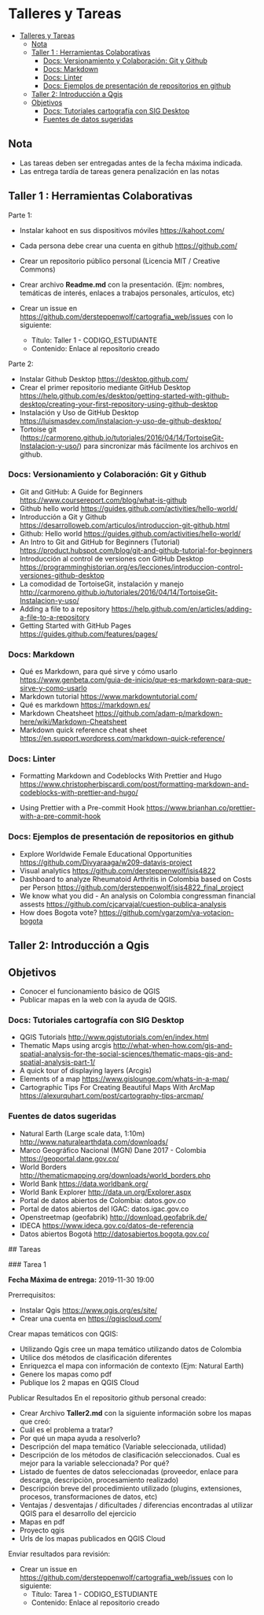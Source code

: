 # Talleres y Tareas

- [Talleres y Tareas](#talleres-y-tareas)
  - [Nota](#nota)
  - [Taller 1 : Herramientas Colaborativas](#taller-1--herramientas-colaborativas)
    - [Docs: Versionamiento y Colaboración: Git y Github](#docs-versionamiento-y-colaboraci%C3%B3n-git-y-github)
    - [Docs: Markdown](#docs-markdown)
    - [Docs: Linter](#docs-linter)
    - [Docs: Ejemplos de presentación de repositorios en github](#docs-ejemplos-de-presentaci%C3%B3n-de-repositorios-en-github)
  - [Taller 2: Introducción a Qgis](#taller-2-introducci%C3%B3n-a-qgis)
  - [Objetivos](#objetivos)
    - [Docs: Tutoriales cartografía con SIG Desktop](#docs-tutoriales-cartograf%C3%ADa-con-sig-desktop)
    - [Fuentes de datos sugeridas](#fuentes-de-datos-sugeridas)

## Nota

- Las tareas deben ser entregadas antes de la fecha máxima indicada.
- Las entrega tardía de tareas genera penalización en las notas

## Taller 1 : Herramientas Colaborativas

Parte 1:

- Instalar kahoot en sus dispositivos móviles https://kahoot.com/
- Cada persona debe crear una cuenta en github https://github.com/

- Crear un repositorio público personal (Licencia MIT / Creative Commons)
- Crear archivo **Readme.md** con la presentación. (Ejm: nombres, temáticas de interés, enlaces a trabajos personales, artículos, etc)
- Crear un issue en https://github.com/dersteppenwolf/cartografia_web/issues con lo siguiente:
  - Título: Taller 1 - CODIGO_ESTUDIANTE
  - Contenido: Enlace al repositorio creado

Parte 2:

- Instalar Github Desktop https://desktop.github.com/
- Crear el primer repositorio mediante GitHub Desktop https://help.github.com/es/desktop/getting-started-with-github-desktop/creating-your-first-repository-using-github-desktop
- Instalación y Uso de GitHub Desktop https://luismasdev.com/instalacion-y-uso-de-github-desktop/
- Tortoise git (https://carmoreno.github.io/tutoriales/2016/04/14/TortoiseGit-Instalacion-y-uso/) para sincronizar más fácilmente los archivos en github.

### Docs: Versionamiento y Colaboración: Git y Github

- Git and GitHub: A Guide for Beginners https://www.coursereport.com/blog/what-is-github
- Github hello world https://guides.github.com/activities/hello-world/
- Introducción a Git y Github https://desarrolloweb.com/articulos/introduccion-git-github.html
- Github: Hello world https://guides.github.com/activities/hello-world/
- An Intro to Git and GitHub for Beginners (Tutorial) https://product.hubspot.com/blog/git-and-github-tutorial-for-beginners
- Introducción al control de versiones con GitHub Desktop https://programminghistorian.org/es/lecciones/introduccion-control-versiones-github-desktop
- La comodidad de TortoiseGit, instalación y manejo http://carmoreno.github.io/tutoriales/2016/04/14/TortoiseGit-Instalacion-y-uso/
- Adding a file to a repository https://help.github.com/en/articles/adding-a-file-to-a-repository
- Getting Started with GitHub Pages https://guides.github.com/features/pages/

### Docs: Markdown

- Qué es Markdown, para qué sirve y cómo usarlo https://www.genbeta.com/guia-de-inicio/que-es-markdown-para-que-sirve-y-como-usarlo
- Markdown tutorial https://www.markdowntutorial.com/
- Qué es markdown https://markdown.es/
- Markdown Cheatsheet https://github.com/adam-p/markdown-here/wiki/Markdown-Cheatsheet
- Markdown quick reference cheat sheet https://en.support.wordpress.com/markdown-quick-reference/

### Docs: Linter

- Formatting Markdown and Codeblocks With Prettier and Hugo https://www.christopherbiscardi.com/post/formatting-markdown-and-codeblocks-with-prettier-and-hugo/

* Using Prettier with a Pre-commit Hook https://www.brianhan.co/prettier-with-a-pre-commit-hook

### Docs: Ejemplos de presentación de repositorios en github

- Explore Worldwide Female Educational Opportunities https://github.com/Divyaraaga/w209-datavis-project
- Visual analytics https://github.com/dersteppenwolf/isis4822
- Dashboard to analyze Rheumatoid Arthritis in Colombia based on Costs per Person https://github.com/dersteppenwolf/isis4822_final_project
- We know what you did - An analysis on Colombia congressman financial assests https://github.com/cjcarvajal/cuestion-publica-analysis
- How does Bogota vote? https://github.com/vgarzom/va-votacion-bogota

## Taller 2: Introducción a Qgis

## Objetivos

- Conocer el funcionamiento básico de QGIS
- Publicar mapas en la web con la ayuda de QGIS.

### Docs: Tutoriales cartografía con SIG Desktop

- QGIS Tutorials http://www.qgistutorials.com/en/index.html
- Thematic Maps using arcgis http://what-when-how.com/gis-and-spatial-analysis-for-the-social-sciences/thematic-maps-gis-and-spatial-analysis-part-1/
- A quick tour of displaying layers (Arcgis)
- Elements of a map https://www.gislounge.com/whats-in-a-map/
- Cartographic Tips For Creating Beautiful Maps With ArcMap https://alexurquhart.com/post/cartography-tips-arcmap/

### Fuentes de datos sugeridas

- Natural Earth (Large scale data, 1:10m) http://www.naturalearthdata.com/downloads/
- Marco Geográfico Nacional (MGN) Dane 2017 - Colombia https://geoportal.dane.gov.co/
- World Borders http://thematicmapping.org/downloads/world_borders.php
- World Bank https://data.worldbank.org/
- World Bank Explorer http://data.un.org/Explorer.aspx
- Portal de datos abiertos de Colombia: datos.gov.co
- Portal de datos abiertos del IGAC: datos.igac.gov.co
- Openstreetmap (geofabrik) http://download.geofabrik.de/
- IDECA https://www.ideca.gov.co/datos-de-referencia
- Datos abiertos Bogotá http://datosabiertos.bogota.gov.co/

## Tareas

### Tarea 1

**Fecha Máxima de entrega:** 2019-11-30 19:00

Prerrequisitos:

- Instalar Qgis https://www.qgis.org/es/site/
- Crear una cuenta en https://qgiscloud.com/

Crear mapas temáticos con QGIS:

- Utilizando Qgis cree un mapa temático utilizando datos de Colombia
- Utilice dos métodos de clasificación diferentes
- Enriquezca el mapa con información de contexto (Ejm: Natural Earth)
- Genere los mapas como pdf
- Publique los 2 mapas en QGIS Cloud

Publicar Resultados En el repositorio github personal creado:

- Crear Archivo **Taller2.md** con la siguiente información sobre los mapas que creó:
- Cuál es el problema a tratar?
- Por qué un mapa ayuda a resolverlo?
- Descripción del mapa temático (Variable seleccionada, utilidad)
- Descripción de los métodos de clasificación seleccionados. Cual es mejor para la variable seleccionada? Por qué?
- Listado de fuentes de datos seleccionadas (proveedor, enlace para descarga, descripciòn, procesamiento realizado)
- Descripción breve del procedimiento utilizado (plugins, extensiones, procesos, transformaciones de datos, etc)
- Ventajas / desventajas / dificultades / diferencias encontradas al utilizar QGIS para el desarrollo del ejercicio
- Mapas en pdf
- Proyecto qgis
- Urls de los mapas publicados en QGIS Cloud

Enviar resultados para revisión:

- Crear un issue en https://github.com/dersteppenwolf/cartografia_web/issues con lo siguiente:
  - Título: Tarea 1 - CODIGO_ESTUDIANTE
  - Contenido: Enlace al repositorio creado
